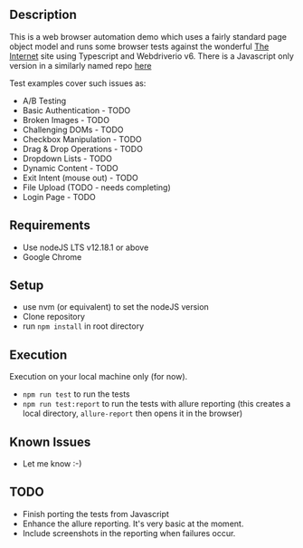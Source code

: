 ## Description

This is a web browser automation demo which uses a fairly standard page object model and runs some browser tests
against the wonderful [The Internet](https://the-internet.herokuapp.com/) site using Typescript and Webdriverio v6. 
There is a Javascript only version in a similarly named repo [here](https://github.com/deefex/web-automation-wdio-javascript)

Test examples cover such issues as:
* A/B Testing
* Basic Authentication - TODO
* Broken Images - TODO
* Challenging DOMs - TODO
* Checkbox Manipulation - TODO
* Drag & Drop Operations - TODO
* Dropdown Lists - TODO
* Dynamic Content - TODO
* Exit Intent (mouse out)  - TODO
* File Upload (TODO - needs completing)
* Login Page - TODO

## Requirements
* Use nodeJS LTS v12.18.1 or above
* Google Chrome

## Setup
* use nvm (or equivalent) to set the nodeJS version
* Clone repository
* run `npm install` in root directory

## Execution
Execution on your local machine only (for now).
* `npm run test` to run the tests
* `npm run test:report` to run the tests with allure reporting (this creates a local directory, `allure-report` then 
opens it in the browser)

## Known Issues
* Let me know :-)

## TODO
* Finish porting the tests from Javascript
* Enhance the allure reporting. It's very basic at the moment.
* Include screenshots in the reporting when failures occur.